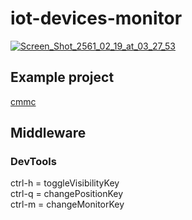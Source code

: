 # iot-devices-monitor

<a href="https://ibb.co/daunJ7"><img src="https://preview.ibb.co/bQS7J7/Screen_Shot_2561_02_19_at_03_27_53.png" alt="Screen_Shot_2561_02_19_at_03_27_53" border="0"></a><br />

## Example project

[cmmc](https://wudtichaikarun.github.io/cmmc-iot-device/)

## Middleware

### DevTools

ctrl-h = toggleVisibilityKey <br />
ctrl-q = changePositionKey <br />
ctrl-m = changeMonitorKey <br />
